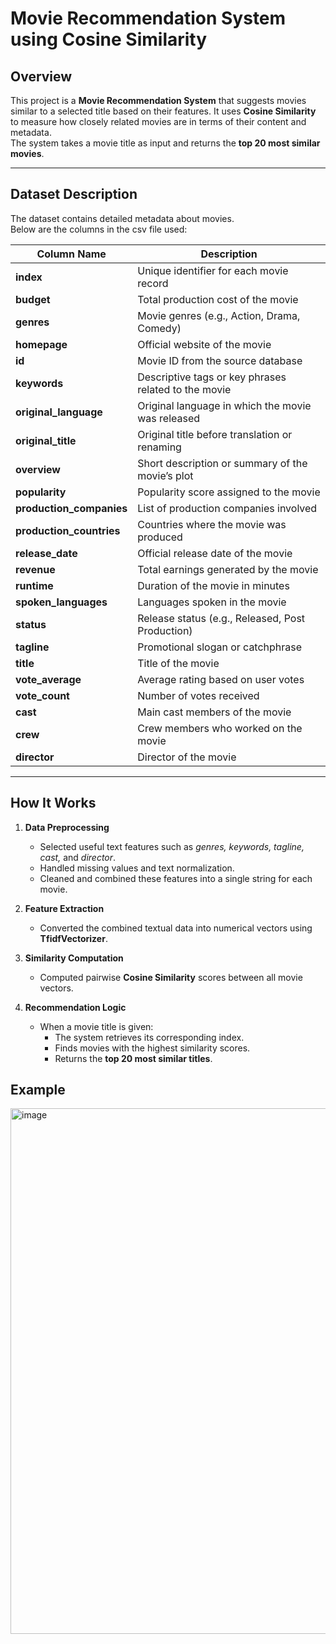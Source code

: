 # Movie Recommendation System using Cosine Similarity

## Overview
This project is a **Movie Recommendation System** that suggests movies similar to a selected title based on their features. It uses **Cosine Similarity** to measure how closely related movies are in terms of their content and metadata.  
The system takes a movie title as input and returns the **top 20 most similar movies**.

---

## Dataset Description  
The dataset contains detailed metadata about movies.  
Below are the columns in the csv file used:

| Column Name | Description |
|--------------|-------------|
| **index** | Unique identifier for each movie record |
| **budget** | Total production cost of the movie |
| **genres** | Movie genres (e.g., Action, Drama, Comedy) |
| **homepage** | Official website of the movie |
| **id** | Movie ID from the source database |
| **keywords** | Descriptive tags or key phrases related to the movie |
| **original_language** | Original language in which the movie was released |
| **original_title** | Original title before translation or renaming |
| **overview** | Short description or summary of the movie’s plot |
| **popularity** | Popularity score assigned to the movie |
| **production_companies** | List of production companies involved |
| **production_countries** | Countries where the movie was produced |
| **release_date** | Official release date of the movie |
| **revenue** | Total earnings generated by the movie |
| **runtime** | Duration of the movie in minutes |
| **spoken_languages** | Languages spoken in the movie |
| **status** | Release status (e.g., Released, Post Production) |
| **tagline** | Promotional slogan or catchphrase |
| **title** | Title of the movie |
| **vote_average** | Average rating based on user votes |
| **vote_count** | Number of votes received |
| **cast** | Main cast members of the movie |
| **crew** | Crew members who worked on the movie |
| **director** | Director of the movie |

---

## How It Works
1. **Data Preprocessing**
   - Selected useful text features such as *genres, keywords, tagline, cast,* and *director*.
   - Handled missing values and text normalization.
   - Cleaned and combined these features into a single string for each movie.

2. **Feature Extraction**
   - Converted the combined textual data into numerical vectors using **TfidfVectorizer**.

3. **Similarity Computation**
   - Computed pairwise **Cosine Similarity** scores between all movie vectors.

4. **Recommendation Logic**
   - When a movie title is given:
     - The system retrieves its corresponding index.
     - Finds movies with the highest similarity scores.
     - Returns the **top 20 most similar titles**.

## Example
<img width="919" height="841" alt="image" src="https://github.com/user-attachments/assets/ee1a0598-34b8-49c2-9eab-4070e4c3c48b" />

